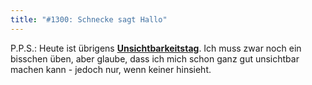```yaml
---
title: "#1300: Schnecke sagt Hallo"
---
```


P.P.S.:
Heute ist übrigens <a href="http://www.fonflatter.de/dateien/kalender_fonflatter_2009.pdf"><strong>Unsichtbarkeitstag</strong></a>. Ich muss zwar noch ein bisschen üben, aber glaube, dass ich mich schon ganz gut unsichtbar machen kann - jedoch nur, wenn keiner hinsieht.

